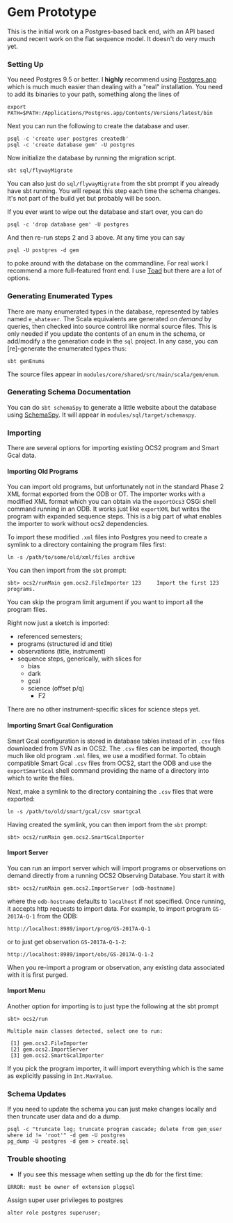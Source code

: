 
# Gem Prototype

This is the initial work on a Postgres-based back end, with an API based around recent work on the flat sequence model. It doesn't do very much yet.

### Setting Up

You need Postgres 9.5 or better. I **highly** recommend using [Postgres.app](http://postgresapp.com/) which is much much easier than dealing with a "real" installation. You need to add its binaries to your path, something along the lines of

```
export PATH=$PATH:/Applications/Postgres.app/Contents/Versions/latest/bin
```

Next you can run the following to create the database and user.

```
psql -c 'create user postgres createdb'
psql -c 'create database gem' -U postgres
```

Now initialize the database by running the migration script.

```
sbt sql/flywayMigrate
```

You can also just do `sql/flywayMigrate` from the sbt prompt if you already have sbt running. You will repeat this step each time the schema changes. It's not part of the build yet but probably will be soon.

If you ever want to wipe out the database and start over, you can do

```
psql -c 'drop database gem' -U postgres
```

And then re-run steps 2 and 3 above. At any time you can say

```
psql -U postgres -d gem
```

to poke around with the database on the commandline. For real work I recommend a more full-featured front end. I use [Toad](https://www.toadworld.com/products/toad-mac-edition) but there are a lot of options.

### Generating Enumerated Types

There are many enumerated types in the database, represented by tables named `e_whatever`. The Scala equivalents are generated *on demand* by queries, then checked into source control like normal source files.
This is only needed if you update the contents of an enum in the schema, or add/modify a the generation
code in the `sql` project. In any case, you can [re]-generate the enumerated types thus:

```
sbt genEnums
```

The source files appear in `modules/core/shared/src/main/scala/gem/enum`.

### Generating Schema Documentation

You can do `sbt schemaSpy` to generate a little website about the database using [SchemaSpy](http://schemaspy.org/). It will appear in `modules/sql/target/schemaspy`.

### Importing

There are several options for importing existing OCS2 program and Smart Gcal data.

#### Importing Old Programs

You can import old programs, but unfortunately not in the standard Phase 2 XML format exported from the ODB or OT. The importer works with a modified XML format which you can obtain via the `exportOcs3` OSGi shell command running in an ODB.  It works just like `exportXML` but writes the program with expanded sequence steps.  This is a big part of what enables the importer to work without ocs2 dependencies.

To import these modified `.xml` files into Postgres you need to create a symlink to a directory containing the program files first:

```
ln -s /path/to/some/old/xml/files archive
```

You can then import from the `sbt` prompt:

```
sbt> ocs2/runMain gem.ocs2.FileImporter 123     Import the first 123 programs.
```

You can skip the program limit argument if you want to import all the program files.

Right now just a sketch is imported:

- referenced semesters;
- programs (structured id and title)
- observations (title, instrument)
- sequence steps, generically, with slices for
  - bias
  - dark
  - gcal
  - science (offset p/q)
    - F2

There are no other instrument-specific slices for science steps yet.


#### Importing Smart Gcal Configuration

Smart Gcal configuration is stored in database tables instead of in `.csv` files downloaded from SVN as in OCS2.  The `.csv` files can be imported, though much like old program `.xml` files, we use a modified format.  To obtain compatible Smart Gcal `.csv` files from OCS2, start the ODB and use the `exportSmartGcal` shell command providing the name of a directory into which to write the files.

Next, make a symlink to the directory containing the `.csv` files that were exported:

```
ln -s /path/to/old/smart/gcal/csv smartgcal
```

Having created the symlink, you can then import from the `sbt` prompt:

```
sbt> ocs2/runMain gem.ocs2.SmartGcalImporter
```

#### Import Server

You can run an import server which will import programs or observations on demand directly from a running OCS2 Observing Database.  You start it with

```
sbt> ocs2/runMain gem.ocs2.ImportServer [odb-hostname]
```

where the `odb-hostname` defaults to `localhost` if not specified.  Once running, it accepts http requests to import data.  For example, to import program `GS-2017A-Q-1` from the ODB:

```
http://localhost:8989/import/prog/GS-2017A-Q-1
```

or to just get observation `GS-2017A-Q-1-2`:

```
http://localhost:8989/import/obs/GS-2017A-Q-1-2
```

When you re-import a program or observation, any existing data associated with it is first purged.


#### Import Menu

Another option for importing is to just type the following at the sbt prompt

```
sbt> ocs2/run

Multiple main classes detected, select one to run:

 [1] gem.ocs2.FileImporter
 [2] gem.ocs2.ImportServer
 [3] gem.ocs2.SmartGcalImporter
```

If you pick the program importer, it will import everything which is the same as explicitly passing in `Int.MaxValue`.


### Schema Updates

If you need to update the schema you can just make changes locally and then truncate user data and do a dump.

```
psql -c "truncate log; truncate program cascade; delete from gem_user where id != 'root'" -d gem -U postgres
pg_dump -U postgres -d gem > create.sql
```

### Trouble shooting

* If you see this message when setting up the db for the first time:
```
ERROR: must be owner of extension plpgsql
```

Assign super user privileges to postgres
```
alter role postgres superuser;
```
